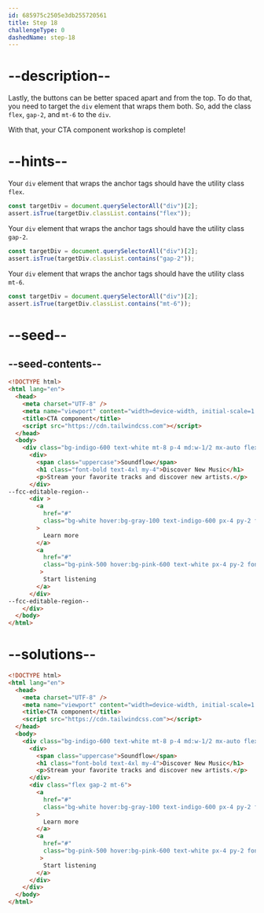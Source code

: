 ```yaml
---
id: 685975c2505e3db255720561
title: Step 18
challengeType: 0
dashedName: step-18
---
```


# --description--

Lastly, the buttons can be better spaced apart and from the top. To do that, you need to target the `div` element that wraps them both. So, add the class `flex`, `gap-2`, and `mt-6` to the `div`.

With that, your CTA component workshop is complete!

# --hints--

Your `div` element that wraps the anchor tags should have the utility class `flex`.

```js
const targetDiv = document.querySelectorAll("div")[2];
assert.isTrue(targetDiv.classList.contains("flex"));
```

Your `div` element that wraps the anchor tags should have the utility class `gap-2`.

```js
const targetDiv = document.querySelectorAll("div")[2];
assert.isTrue(targetDiv.classList.contains("gap-2"));
```

Your `div` element that wraps the anchor tags should have the utility class `mt-6`.

```js
const targetDiv = document.querySelectorAll("div")[2];
assert.isTrue(targetDiv.classList.contains("mt-6"));
```

# --seed--

## --seed-contents--

```html
<!DOCTYPE html>
<html lang="en">
  <head>
    <meta charset="UTF-8" />
    <meta name="viewport" content="width=device-width, initial-scale=1.0" />
    <title>CTA component</title>
    <script src="https://cdn.tailwindcss.com"></script>
  </head>
  <body>
    <div class="bg-indigo-600 text-white mt-8 p-4 md:w-1/2 mx-auto flex flex-col lg:flex-row justify-around items-center rounded-md">
      <div>
        <span class="uppercase">Soundflow</span>
        <h1 class="font-bold text-4xl my-4">Discover New Music</h1>
        <p>Stream your favorite tracks and discover new artists.</p>
      </div>
--fcc-editable-region--
      <div >
        <a
          href="#"
          class="bg-white hover:bg-gray-100 text-indigo-600 px-4 py-2 font-semibold rounded"
        >
          Learn more
        </a>
        <a
          href="#"
          class="bg-pink-500 hover:bg-pink-600 text-white px-4 py-2 font-semibold rounded"
         >
          Start listening
        </a>
      </div>
--fcc-editable-region--
    </div>
  </body>
</html>
```

# --solutions--

```html
<!DOCTYPE html>
<html lang="en">
  <head>
    <meta charset="UTF-8" />
    <meta name="viewport" content="width=device-width, initial-scale=1.0" />
    <title>CTA component</title>
    <script src="https://cdn.tailwindcss.com"></script>
  </head>
  <body>
    <div class="bg-indigo-600 text-white mt-8 p-4 md:w-1/2 mx-auto flex flex-col lg:flex-row justify-around items-center rounded-md">
      <div>
        <span class="uppercase">Soundflow</span>
        <h1 class="font-bold text-4xl my-4">Discover New Music</h1>
        <p>Stream your favorite tracks and discover new artists.</p>
      </div>
      <div class="flex gap-2 mt-6">
        <a
          href="#"
          class="bg-white hover:bg-gray-100 text-indigo-600 px-4 py-2 font-semibold rounded"
        >
          Learn more
        </a>
        <a
          href="#"
          class="bg-pink-500 hover:bg-pink-600 text-white px-4 py-2 font-semibold rounded"
         >
          Start listening
        </a>
      </div>
    </div>
  </body>
</html>
```
